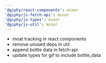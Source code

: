 ```yaml
---
'@giphy/react-components': minor
'@giphy/js-fetch-api': minor
'@giphy/js-types': minor
'@giphy/js-util': minor
---
```


- moat tracking in react components 
- remove unused deps in util 
- append bottle data in fetch-api 
- update types for gif to include bottle_data

